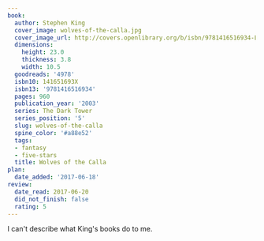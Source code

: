 ```yaml
---
book:
  author: Stephen King
  cover_image: wolves-of-the-calla.jpg
  cover_image_url: http://covers.openlibrary.org/b/isbn/9781416516934-L.jpg
  dimensions:
    height: 23.0
    thickness: 3.8
    width: 10.5
  goodreads: '4978'
  isbn10: 141651693X
  isbn13: '9781416516934'
  pages: 960
  publication_year: '2003'
  series: The Dark Tower
  series_position: '5'
  slug: wolves-of-the-calla
  spine_color: '#a88e52'
  tags:
  - fantasy
  - five-stars
  title: Wolves of the Calla
plan:
  date_added: '2017-06-18'
review:
  date_read: 2017-06-20
  did_not_finish: false
  rating: 5
---
```


I can't describe what King's books do to me.
